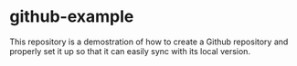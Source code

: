 # github-example
This repository is a demostration of how to create a Github repository and properly set it up so that it can easily sync with its local version.
